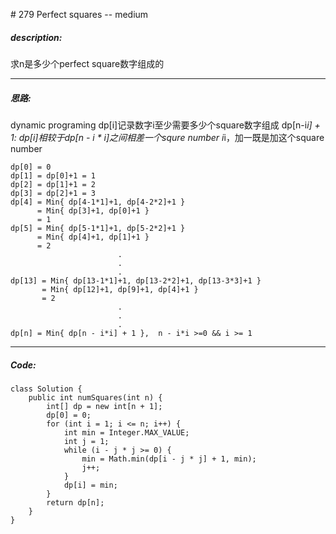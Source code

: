 \# 279 Perfect squares -- medium
##### description:
求n是多少个perfect square数字组成的
****************
##### 思路:
dynamic programing
dp[i]记录数字i至少需要多少个square数字组成
dp[n-i*i] + 1: dp[i]相较于dp[n - i * i]之间相差一个squre number i*i，加一既是加这个square number
```
dp[0] = 0
dp[1] = dp[0]+1 = 1
dp[2] = dp[1]+1 = 2
dp[3] = dp[2]+1 = 3
dp[4] = Min{ dp[4-1*1]+1, dp[4-2*2]+1 }
      = Min{ dp[3]+1, dp[0]+1 }
      = 1				
dp[5] = Min{ dp[5-1*1]+1, dp[5-2*2]+1 }
      = Min{ dp[4]+1, dp[1]+1 }
      = 2
						.
						.
						.
dp[13] = Min{ dp[13-1*1]+1, dp[13-2*2]+1, dp[13-3*3]+1 }
       = Min{ dp[12]+1, dp[9]+1, dp[4]+1 }
       = 2
						.
						.
						.
dp[n] = Min{ dp[n - i*i] + 1 },  n - i*i >=0 && i >= 1
```
**********
##### Code:
```
class Solution {
    public int numSquares(int n) {
        int[] dp = new int[n + 1];
        dp[0] = 0;
        for (int i = 1; i <= n; i++) {
            int min = Integer.MAX_VALUE;
            int j = 1;
            while (i - j * j >= 0) {
                min = Math.min(dp[i - j * j] + 1, min);
                j++;
            }
            dp[i] = min;
        }
        return dp[n];
    }
}
```
